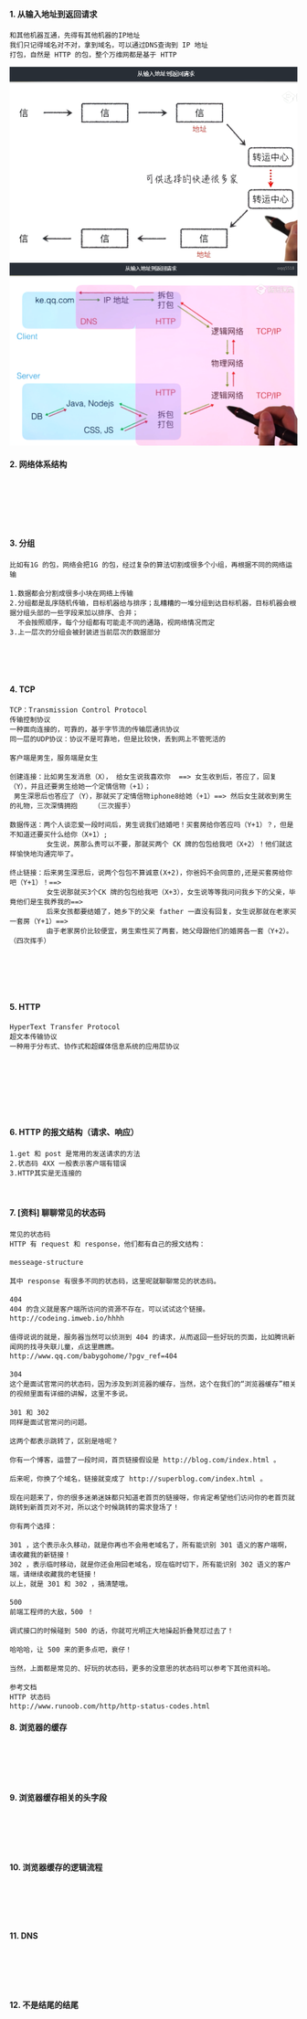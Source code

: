 #### 1.	从输入地址到返回请求
```
和其他机器互通，先得有其他机器的IP地址
我们只记得域名对不对，拿到域名，可以通过DNS查询到 IP 地址
打包，自然是 HTTP 的包，整个万维网都是基于 HTTP

```
![](https://raw.githubusercontent.com/lz109896/Web-datum/16058691bda3af220a3280d6758a2cf688fab0ed/%E4%BB%8E%E8%BE%93%E5%85%A5%E5%9C%B0%E5%9D%80%E5%88%B0%E8%BF%94%E5%9B%9E%E8%AF%B7%E6%B1%821.png)
![](https://raw.githubusercontent.com/lz109896/Web-datum/16058691bda3af220a3280d6758a2cf688fab0ed/%E4%BB%8E%E8%BE%93%E5%85%A5%E5%9C%B0%E5%9D%80%E5%88%B0%E8%BF%94%E5%9B%9E%E8%AF%B7%E6%B1%822.png)

#### 2.	网络体系结构
```






```
#### 3.	分组
```
比如有1G 的包，网络会把1G 的包，经过复杂的算法切割成很多个小组，再根据不同的网络运输

1.数据都会分割成很多小块在网络上传输
2.分组都是乱序随机传输，目标机器给与排序；乱糟糟的一堆分组到达目标机器，目标机器会根据分组头部的一些字段来加以排序、合并；
  不会按照顺序，每个分组都有可能走不同的通路，视网络情况而定
3.上一层次的分组会被封装进当前层次的数据部分





```
#### 4.	TCP
```
TCP：Transmission Control Protocol
传输控制协议
一种面向连接的，可靠的，基于字节流的传输层通讯协议
同一层的UDP协议：协议不是可靠地，但是比较快，丢到网上不管死活的

客户端是男生，服务端是女生

创建连接：比如男生发消息（X）， 给女生说我喜欢你  ==> 女生收到后，答应了，回复（Y），并且还要男生给她一个定情信物（+1）；
 男生深思后也答应了（Y），那就买了定情信物iphone8给她（+1）==> 然后女生就收到男生的礼物，三次深情拥抱    （三次握手）

数据传送：两个人谈恋爱一段时间后，男生说我们结婚吧！买套房给你答应吗（Y+1）？，但是不知道还要买什么给你（X+1）;
         女生说，房那么贵可以不要，那就买两个 CK 牌的包包给我吧（X+2）！他们就这样愉快地沟通完毕了。

终止链接：后来男生深思后，说两个包包不算诚意(X+2)，你爸妈不会同意的,还是买套房给你吧（Y+1）！==>
         女生说那就买3个CK 牌的包包给我吧（X+3），女生说等等我问问我乡下的父亲，毕竟他们是生我养我的==> 
         后来女孩都要结婚了，她乡下的父亲 father 一直没有回复，女生说那就在老家买一套房（Y+1）==>
         由于老家房价比较便宜，男生索性买了两套，她父母跟他们的婚房各一套（Y+2）。   （四次挥手）






```
#### 5.	HTTP
```
HyperText Transfer Protocol
超文本传输协议
一种用于分布式、协作式和超媒体信息系统的应用层协议








```
#### 6.	HTTP 的报文结构（请求、响应）
```
1.get 和 post 是常用的发送请求的方法
2.状态码 4XX 一般表示客户端有错误
3.HTTP其实是无连接的



```
#### 7.	 [资料] 聊聊常见的状态码
```
常见的状态码
HTTP 有 request 和 response，他们都有自己的报文结构：

messeage-structure

其中 response 有很多不同的状态码，这里呢就聊聊常见的状态码。

404
404 的含义就是客户端所访问的资源不存在，可以试试这个链接。
http://codeing.imweb.io/hhhh

值得说说的就是，服务器当然可以侦测到 404 的请求，从而返回一些好玩的页面，比如腾讯新闻网的找寻失联儿童，点这里瞧瞧。
http://www.qq.com/babygohome/?pgv_ref=404

304
这个是面试官常问的状态码，因为涉及到浏览器的缓存，当然，这个在我们的“浏览器缓存”相关的视频里面有详细的讲解，这里不多说。

301 和 302
同样是面试官常问的问题。

这两个都表示跳转了，区别是啥呢？

你有一个博客，运营了一段时间，首页链接假设是 http://blog.com/index.html 。

后来呢，你换了个域名，链接就变成了 http://superblog.com/index.html 。

现在问题来了，你的很多迷弟迷妹都只知道老首页的链接呀，你肯定希望他们访问你的老首页就跳转到新首页对不对，所以这个时候跳转的需求登场了！

你有两个选择：

301 ，这个表示永久移动，就是你再也不会用老域名了，所有能识别 301 语义的客户端啊，请收藏我的新链接！
302 ，表示临时移动，就是你还会用回老域名，现在临时切下，所有能识别 302 语义的客户端，请继续收藏我的老链接！
以上，就是 301 和 302 ，搞清楚哦。

500
前端工程师的大敌，500 ！

调式接口的时候碰到 500 的话，你就可光明正大地操起折叠凳怼过去了！

哈哈哈，让 500 来的更多点吧，衰仔！

当然，上面都是常见的、好玩的状态码，更多的没意思的状态码可以参考下其他资料哈。

参考文档
HTTP 状态码
http://www.runoob.com/http/http-status-codes.html

```
#### 8.	浏览器的缓存
```





```
#### 9.	浏览器缓存相关的头字段
```





```
#### 10.	浏览器缓存的逻辑流程
```





```
#### 11.	DNS
```





```
#### 12.	不是结尾的结尾
```





```


